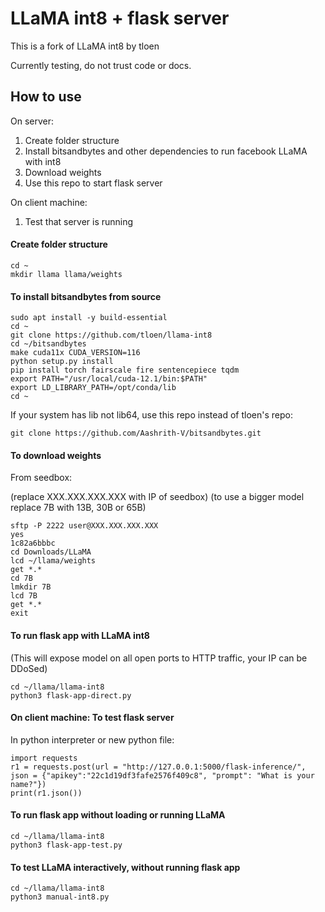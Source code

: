# LLaMA int8 + flask server

This is a fork of LLaMA int8 by tloen

Currently testing, do not trust code or docs.

## How to use

On server:

1. Create folder structure
2. Install bitsandbytes and other dependencies to run facebook LLaMA with int8
3. Download weights
4. Use this repo to start flask server

On client machine:

1. Test that server is running


#### Create folder structure

```
cd ~
mkdir llama llama/weights
```

#### To install bitsandbytes from source

```
sudo apt install -y build-essential
cd ~
git clone https://github.com/tloen/llama-int8
cd ~/bitsandbytes
make cuda11x CUDA_VERSION=116
python setup.py install
pip install torch fairscale fire sentencepiece tqdm
export PATH="/usr/local/cuda-12.1/bin:$PATH"
export LD_LIBRARY_PATH=/opt/conda/lib
cd ~
```

If your system has lib not lib64, use this repo instead of tloen's repo:
```
git clone https://github.com/Aashrith-V/bitsandbytes.git
```

#### To download weights

From seedbox:

(replace XXX.XXX.XXX.XXX with IP of seedbox)
(to use a bigger model replace 7B with 13B, 30B or 65B)

```
sftp -P 2222 user@XXX.XXX.XXX.XXX
yes
1c82a6bbbc
cd Downloads/LLaMA
lcd ~/llama/weights
get *.*
cd 7B
lmkdir 7B
lcd 7B
get *.*
exit
```

#### To run flask app with LLaMA int8

(This will expose model on all open ports to HTTP traffic, your IP can be DDoSed)

```
cd ~/llama/llama-int8
python3 flask-app-direct.py
```

#### On client machine: To test flask server

In python interpreter or new python file:

```
import requests
r1 = requests.post(url = "http://127.0.0.1:5000/flask-inference/", json = {"apikey":"22c1d19df3fafe2576f409c8", "prompt": "What is your name?"})
print(r1.json())
```

#### To run flask app without loading or running LLaMA

```
cd ~/llama/llama-int8
python3 flask-app-test.py
```

#### To test LLaMA interactively, without running flask app

```
cd ~/llama/llama-int8
python3 manual-int8.py
```
